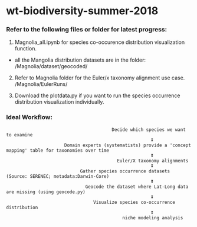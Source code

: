 # wt-biodiversity-summer-2018
### Refer to the following files or folder for latest progress:
1. Magnolia_all.ipynb for species co-occurence distribution visualization function. 

- all the Mangolia distribution datasets are in the folder: /Magnolia/dataset/geocoded/

2. Refer to Magnolia folder for the Euler/x taxonomy alignment use case.  /Magnolia/EulerRuns/

3. Download the plotdata.py if you want to run the species occurrence distribution visualization individually.

### Ideal Workflow:

```                                           
                                        Decide which species we want to examine 
                                                       ⏬
                      Domain experts (systematists) provide a 'concept mapping' table for taxonomies over time
                                                       ⏬
                                          Euler/X taxonomy alignments 
                                                       ⏬
                            Gather species occurrence datasets (Source: SERENEC; metadata:Darwin-Core)
                                                       ⏬
                              Geocode the dataset where Lat-Long data are missing (using geocode.py)
                                                       ⏬
                                 Visualize species co-occurrence distribution 
                                                       ⏬
                                            niche modeling analysis
                                                      
```
